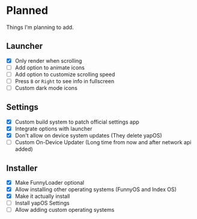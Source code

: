 # Planned

Things I'm planning to add.

## Launcher

- [x] Only render when scrolling
- [ ] Add option to animate icons
- [ ] Add option to customize scrolling speed
- [ ] Press `B` or `Right` to see info in fullscreen
- [ ] Custom dark mode icons

## Settings

- [x] Custom build system to patch official settings app
- [x] Integrate options with launcher
- [x] Don't allow on device system updates (They delete yapOS)
- [ ] Custom On-Device Updater (Long time from now and after network api added)

## Installer

- [x] Make FunnyLoader optional
- [x] Allow installing other operating systems (FunnyOS and Index OS)
- [x] Make it actually install
- [ ] Install yapOS Settings
- [ ] Allow adding custom operating systems

